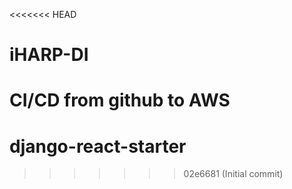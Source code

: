 <<<<<<< HEAD
# iHARP-DI
CI/CD from github to AWS
=======
# django-react-starter
>>>>>>> 02e6681 (Initial commit)
